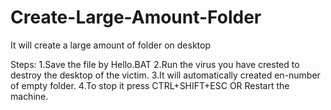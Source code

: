 # Create-Large-Amount-Folder
It will create a large amount of folder on desktop


Steps:
1.Save the file by Hello.BAT 
2.Run the virus you have crested to destroy the desktop of the victim.
3.It will automatically created en-number of empty folder.
4.To stop it press CTRL+SHIFT+ESC  OR  Restart the machine.
